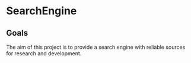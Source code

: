 # SearchEngine

## Goals

The aim of this project is to provide a search engine with reliable sources for research and development.
